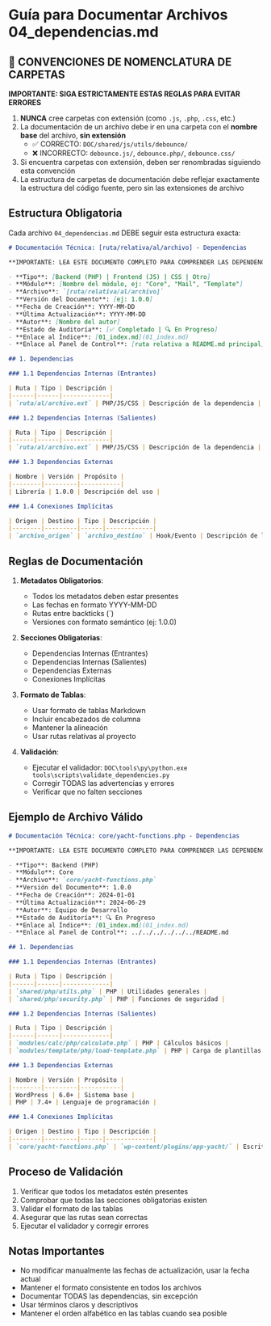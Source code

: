 # Guía para Documentar Archivos 04_dependencias.md

## 🔴 CONVENCIONES DE NOMENCLATURA DE CARPETAS

**IMPORTANTE: SIGA ESTRICTAMENTE ESTAS REGLAS PARA EVITAR ERRORES**

1. **NUNCA** cree carpetas con extensión (como `.js`, `.php`, `.css`, etc.)
2. La documentación de un archivo debe ir en una carpeta con el **nombre base** del archivo, **sin extensión**
   - ✅ CORRECTO: `DOC/shared/js/utils/debounce/`
   - ❌ INCORRECTO: `debounce.js/`, `debounce.php/`, `debounce.css/`
3. Si encuentra carpetas con extensión, deben ser renombradas siguiendo esta convención
4. La estructura de carpetas de documentación debe reflejar exactamente la estructura del código fuente, pero sin las extensiones de archivo

## Estructura Obligatoria

Cada archivo `04_dependencias.md` DEBE seguir esta estructura exacta:

```markdown
# Documentación Técnica: [ruta/relativa/al/archivo] - Dependencias

**IMPORTANTE: LEA ESTE DOCUMENTO COMPLETO PARA COMPRENDER LAS DEPENDENCIAS DEL MÓDULO. NO OMITA NINGUNA SECCIÓN.**

- **Tipo**: [Backend (PHP) | Frontend (JS) | CSS | Otro]
- **Módulo**: [Nombre del módulo, ej: "Core", "Mail", "Template"]
- **Archivo**: `[ruta/relativa/al/archivo]`
- **Versión del Documento**: [ej: 1.0.0]
- **Fecha de Creación**: YYYY-MM-DD
- **Última Actualización**: YYYY-MM-DD
- **Autor**: [Nombre del autor]
- **Estado de Auditoría**: [✅ Completado | 🔍 En Progreso]
- **Enlace al Índice**: [01_index.md](01_index.md)
- **Enlace al Panel de Control**: [ruta relativa a README.md principal]

## 1. Dependencias

### 1.1 Dependencias Internas (Entrantes)

| Ruta | Tipo | Descripción |
|------|------|-------------|
| `ruta/al/archivo.ext` | PHP/JS/CSS | Descripción de la dependencia |

### 1.2 Dependencias Internas (Salientes)

| Ruta | Tipo | Descripción |
|------|------|-------------|
| `ruta/al/archivo.ext` | PHP/JS/CSS | Descripción de la dependencia |

### 1.3 Dependencias Externas

| Nombre | Versión | Propósito |
|--------|---------|-----------|
| Librería | 1.0.0 | Descripción del uso |

### 1.4 Conexiones Implícitas

| Origen | Destino | Tipo | Descripción |
|--------|---------|------|-------------|
| `archivo_origen` | `archivo_destino` | Hook/Evento | Descripción de la conexión |
```

## Reglas de Documentación

1. **Metadatos Obligatorios**:
   - Todos los metadatos deben estar presentes
   - Las fechas en formato YYYY-MM-DD
   - Rutas entre backticks (`)
   - Versiones con formato semántico (ej: 1.0.0)

2. **Secciones Obligatorias**:
   - Dependencias Internas (Entrantes)
   - Dependencias Internas (Salientes)
   - Dependencias Externas
   - Conexiones Implícitas

3. **Formato de Tablas**:
   - Usar formato de tablas Markdown
   - Incluir encabezados de columna
   - Mantener la alineación
   - Usar rutas relativas al proyecto

4. **Validación**:
   - Ejecutar el validador: `DOC\tools\py\python.exe tools\scripts\validate_dependencies.py`
   - Corregir TODAS las advertencias y errores
   - Verificar que no falten secciones

## Ejemplo de Archivo Válido

```markdown
# Documentación Técnica: core/yacht-functions.php - Dependencias

**IMPORTANTE: LEA ESTE DOCUMENTO COMPLETO PARA COMPRENDER LAS DEPENDENCIAS DEL MÓDULO. NO OMITA NINGUNA SECCIÓN.**

- **Tipo**: Backend (PHP)
- **Módulo**: Core
- **Archivo**: `core/yacht-functions.php`
- **Versión del Documento**: 1.0.0
- **Fecha de Creación**: 2024-01-01
- **Última Actualización**: 2024-06-29
- **Autor**: Equipo de Desarrollo
- **Estado de Auditoría**: 🔍 En Progreso
- **Enlace al Índice**: [01_index.md](01_index.md)
- **Enlace al Panel de Control**: ../../../../../../README.md

## 1. Dependencias

### 1.1 Dependencias Internas (Entrantes)

| Ruta | Tipo | Descripción |
|------|------|-------------|
| `shared/php/utils.php` | PHP | Utilidades generales |
| `shared/php/security.php` | PHP | Funciones de seguridad |

### 1.2 Dependencias Internas (Salientes)

| Ruta | Tipo | Descripción |
|------|------|-------------|
| `modules/calc/php/calculate.php` | PHP | Cálculos básicos |
| `modules/template/php/load-template.php` | PHP | Carga de plantillas |

### 1.3 Dependencias Externas

| Nombre | Versión | Propósito |
|--------|---------|-----------|
| WordPress | 6.0+ | Sistema base |
| PHP | 7.4+ | Lenguaje de programación |

### 1.4 Conexiones Implícitas

| Origen | Destino | Tipo | Descripción |
|--------|---------|------|-------------|
| `core/yacht-functions.php` | `wp-content/plugins/app-yacht/` | Escritura | Almacenamiento de configuración |
```

## Proceso de Validación

1. Verificar que todos los metadatos estén presentes
2. Comprobar que todas las secciones obligatorias existen
3. Validar el formato de las tablas
4. Asegurar que las rutas sean correctas
5. Ejecutar el validador y corregir errores

## Notas Importantes

- No modificar manualmente las fechas de actualización, usar la fecha actual
- Mantener el formato consistente en todos los archivos
- Documentar TODAS las dependencias, sin excepción
- Usar términos claros y descriptivos
- Mantener el orden alfabético en las tablas cuando sea posible

